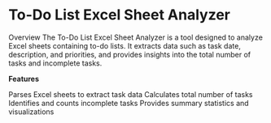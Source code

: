 # <h1>To-Do List Excel Sheet Analyzer</h1>
Overview
The To-Do List Excel Sheet Analyzer is a tool designed to analyze Excel sheets containing to-do lists. It extracts data such as task date, description, and priorities, and provides insights into the total number of tasks and incomplete tasks.

**Features**

Parses Excel sheets to extract task data
Calculates total number of tasks
Identifies and counts incomplete tasks
Provides summary statistics and visualizations
